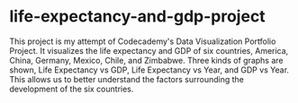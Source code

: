 # life-expectancy-and-gdp-project
This project is my attempt of Codecademy's Data Visualization Portfolio Project. It visualizes the life expectancy and GDP of six countries, America, China, Germany, Mexico, Chile, and Zimbabwe.
Three kinds of graphs are shown, Life Expectancy vs GDP, Life Expectancy vs Year, and GDP vs Year. This allows us to better understand the factors surrounding the development of the six countries.
